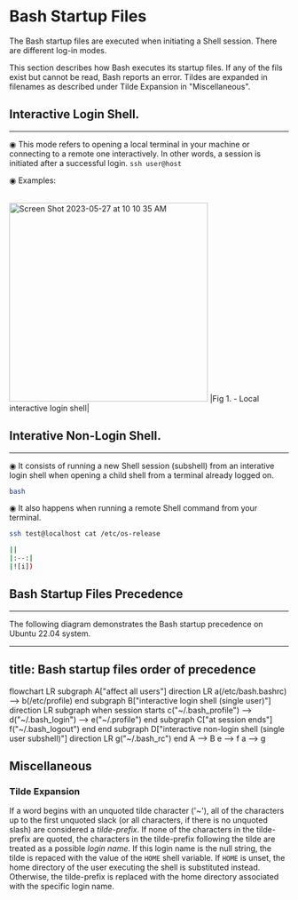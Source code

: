 # Bash Startup Files
The Bash startup files are executed when initiating a Shell session. There are different log-in modes.

This section describes how Bash executes its startup files. If any of the fils exist but cannot be read, Bash reports an error. Tildes are expanded in filenames as described under Tilde Expansion in "Miscellaneous".

## Interactive Login Shell.
---------------------------------------------------------------------
◉ This mode refers to opening a local terminal in your machine or connecting to a remote one interactively. In other words, a session is initiated after a successful login. `ssh user@host`

◉ Examples:

||
|:--:|
<img width="358" alt="Screen Shot 2023-05-27 at 10 10 35 AM" src="https://github.com/aliamrod/BASH/assets/62684338/a8c2a021-3bc8-4bce-80e7-e81d72ca8297">
|Fig 1. - Local interactive login shell|










## Interative Non-Login Shell.
---------------------------------------------------------------------
◉ It consists of running a new Shell session (subshell) from an interative login shell when opening a child shell from a terminal already logged on.

```bash
bash

```
◉ It also happens when running a remote Shell command from your terminal.
```bash
ssh test@localhost cat /etc/os-release

```

```bash
||
|:--:|
|![i])
```

## Bash Startup Files Precedence
---------------------------------------------------------------------
The following diagram demonstrates the Bash startup precedence on Ubuntu 22.04 system.

---
title: Bash startup files order of precedence
---
flowchart LR
  subgraph A["affect all users"]
    direction LR
    a(/etc/bash.bashrc) -->  b(/etc/profile) 
  end 
  subgraph B["interactive login shell (single user)"]
    direction LR
    subgraph when session starts
      c("~/.bash_profile") --> 
      d("~/.bash_login") --> 
      e("~/.profile") 
    end
    subgraph C["at session ends"]
      f("~/.bash_logout")
    end
  end
  subgraph D["interactive non-login shell (single user subshell)"]
    direction LR
      g("~/.bash_rc")
  end
  A --> B
  e --> f
  a --> g


## Miscellaneous
### Tilde Expansion
If a word begins with an unquoted tilde character ('~'), all of the characters up to the first unquoted slack (or all characters, if there is no unquoted slash) are considered a _tilde-prefix_. If none of the characters in the tilde-prefix are quoted, the characters in the tilde-prefix following the tilde are treated as a possible _login name_. If this login name is the null string, the tilde is repaced with the value of the `HOME` shell variable. If `HOME` is unset, the home directory of the user executing the shell is substituted instead. Otherwise, the tilde-prefix is replaced with the home directory associated with the specific login name.
